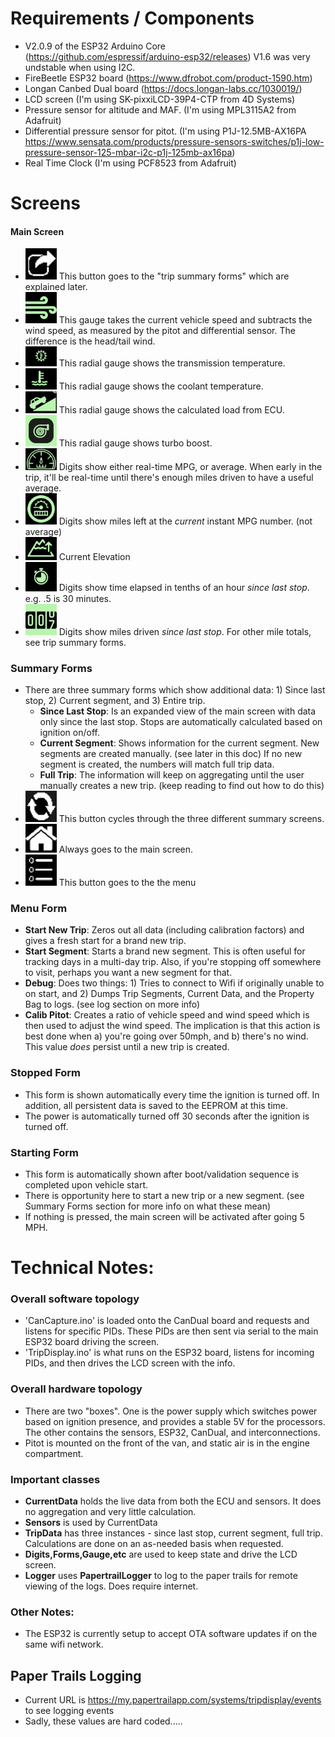 
# Requirements / Components
- V2.0.9 of the ESP32 Arduino Core  (https://github.com/espressif/arduino-esp32/releases)  V1.6 was very undstable when using I2C.
- FireBeetle ESP32 board  (https://www.dfrobot.com/product-1590.htm)
- Longan Canbed Dual board (https://docs.longan-labs.cc/1030019/)
- LCD screen (I'm using SK-pixxiLCD-39P4-CTP from 4D Systems)
- Pressure sensor for altitude and MAF.  (I'm using MPL3115A2 from Adafruit)
- Differential pressure sensor for pitot. (I'm using P1J-12.5MB-AX16PA https://www.sensata.com/products/pressure-sensors-switches/p1j-low-pressure-sensor-125-mbar-i2c-p1j-125mb-ax16pa)
- Real Time Clock (I'm using PCF8523 from Adafruit)

# Screens

#### Main Screen
- <img src="DocImages/nextform.png" alt="TripData" width="50"/> This button goes to the "trip summary forms" which are explained later.
- <img src="DocImages/wind-blowing-icon-9.jpg" alt="Wind" width="50"/> This gauge takes the current vehicle speed and subtracts the wind speed, as measured by the pitot and differential sensor.  The difference is the head/tail wind.
- <img src="DocImages/transmission-temperature-warning-light-icon-1024x654.jpg" alt="Transmission" width="50"/> This radial gauge shows the transmission temperature.
- <img src="DocImages/watertemp.png" alt="Coolant" width="50"/> This radial gauge shows the coolant temperature.
- <img src="DocImages/load.jpg" alt="Coolant" width="50"/> This radial gauge shows the calculated load from ECU.
- <img src="DocImages/turbo-icon-1.jpg" alt="Turbo" width="50"/> This radial gauge shows turbo boost.
- <img src="DocImages/avg_mpg.jpg" alt="Avg MPG" width="50"/> Digits show either real-time MPG, or average.  When early in the trip, it'll be real-time until there's enough miles driven to have a useful average.
- <img src="DocImages/milesleft.jpg" alt="Miles Left" width="50"/> Digits show miles left at the *current* instant MPG number.  (not average)
- <img src="DocImages/Elevation.jpg" alt="Elevation" width="50"/> Current Elevation
- <img src="DocImages/stopwatch.jpg" alt="Time Elapsed" width="50"/> Digits show time elapsed in tenths of an hour *since last stop*.  e.g. .5 is 30 minutes.
- <img src="DocImages/odometer.jpg" alt="Miles Driven" width="50"/> Digits show miles driven *since last stop*.  For other mile totals, see trip summary forms.

### Summary Forms
- There are three summary forms which show additional data: 1) Since last stop, 2) Current segment, and 3) Entire trip.
    - **Since Last Stop**: Is an expanded view of the main screen with data only since the last stop.  Stops are automatically calculated based on ignition on/off.
    - **Current Segment**: Shows information for the current segment.  New segments are created manually.  (see later in this doc)  If no new segment is created, the numbers will match full trip data.
    - **Full Trip**: The information will keep on aggregating until the user manually creates a new trip.  (keep reading to find out how to do this)
- <img src="DocImages/reload.png" alt="Cycle" width="50"/> This button cycles through the three different summary screens.
- <img src="DocImages/home.png" alt="Home" width="50"/> Always goes to the main screen.
- <img src="DocImages/menu.png" alt="Menu" width="50"/> This button goes to the the menu 

### Menu Form
- **Start New Trip**: Zeros out all data (including calibration factors) and gives a fresh start for a brand new trip.
- **Start Segment**: Starts a brand new segment.  This is often useful for tracking days in a multi-day trip.  Also, if you're stopping off somewhere to visit, perhaps you want a new segment for that.
- **Debug**: Does two things: 1) Tries to connect to Wifi if originally unable to on start, and 2) Dumps Trip Segments, Current Data, and the Property Bag to logs.  (see log section on more info)
- **Calib Pitot**: Creates a ratio of vehicle speed and wind speed which is then used to adjust the wind speed.  The implication is that this action is best done when a) you're going over 50mph, and b) there's no wind.  This value *does* persist until a new trip is created.

### Stopped Form
- This form is shown automatically every time the ignition is turned off.  In addition, all persistent data is saved to the EEPROM at this time.
- The power is automatically turned off 30 seconds after the ignition is turned off.

### Starting Form
- This form is automatically shown after boot/validation sequence is completed upon vehicle start.
- There is opportunity here to start a new trip or a new segment.  (see Summary Forms section for more info on what these mean)
- If nothing is pressed, the main screen will be activated after going 5 MPH.

# Technical Notes:

### Overall software topology
- 'CanCapture.ino' is loaded onto the CanDual board and requests and listens for specific PIDs.  These PIDs are then sent via serial to the main ESP32 board driving the screen.
- 'TripDisplay.ino' is what runs on the ESP32 board, listens for incoming PIDs, and then drives the LCD screen with the info.

### Overall hardware topology
- There are two "boxes".  One is the power supply which switches power based on ignition presence, and provides a stable 5V for the processors. The other contains the sensors, ESP32, CanDual, and interconnections.
- Pitot is mounted on the front of the van, and static air is in the engine compartment.

### Important classes
- **CurrentData** holds the live data from both the ECU and sensors.  It does no aggregation and very little calculation.
- **Sensors** is used by CurrentData
- **TripData** has three instances - since last stop, current segment, full trip.  Calculations are done on an as-needed basis when requested.
- **Digits,Forms,Gauge,etc** are used to keep state and drive the LCD screen.
- **Logger** uses **PapertrailLogger** to log to the paper trails for remote viewing of the logs.  Does require internet.

### Other Notes:
- The ESP32 is currently setup to accept OTA software updates if on the same wifi network.

## Paper Trails Logging
- Current URL is https://my.papertrailapp.com/systems/tripdisplay/events to see logging events 
- Sadly, these values are hard coded.....
